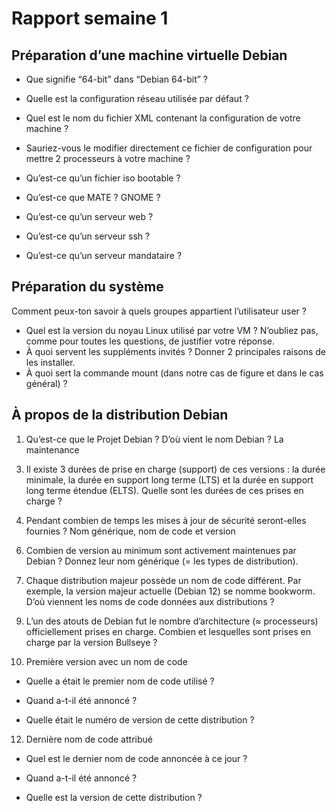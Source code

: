 # Rapport semaine 1

## Préparation d’une machine virtuelle Debian 

- Que signifie “64-bit” dans “Debian 64-bit” ?
> 
- Quelle est la configuration réseau utilisée par défaut ?
> 
- Quel est le nom du fichier XML contenant la configuration de votre machine ?
> 
- Sauriez-vous le modifier directement ce fichier de configuration pour mettre 2 processeurs à
votre machine ?
>

- Qu’est-ce qu’un fichier iso bootable ?
>
- Qu’est-ce que MATE ? GNOME ?
>
- Qu’est-ce qu’un serveur web ?
>
- Qu’est-ce qu’un serveur ssh ?
>
- Qu’est-ce qu’un serveur mandataire ?
>

## Préparation du système
Comment peux-ton savoir à quels groupes appartient l’utilisateur user ?
>

- Quel est la version du noyau Linux utilisé par votre VM ? N’oubliez pas, comme pour toutes les
questions, de justifier votre réponse.
- À quoi servent les suppléments invités ? Donner 2 principales raisons de les installer.
- À quoi sert la commande mount (dans notre cas de figure et dans le cas général) ?

## À propos de la distribution Debian

1. Qu’est-ce que le Projet Debian ? D’où vient le nom Debian ?
La maintenance
>
3. Il existe 3 durées de prise en charge (support) de ces versions : la durée minimale, la durée en
support long terme (LTS) et la durée en support long terme étendue (ELTS). Quelle sont les
durées de ces prises en charge ?
>
4. Pendant combien de temps les mises à jour de sécurité seront-elles fournies ?
Nom générique, nom de code et version
>
6. Combien de version au minimum sont activement maintenues par Debian ? Donnez leur nom
générique (= les types de distribution).
>
7. Chaque distribution majeur possède un nom de code différent. Par exemple, la version majeur
actuelle (Debian 12) se nomme bookworm. D’où viennent les noms de code données aux
distributions ?
>
9. L’un des atouts de Debian fut le nombre d’architecture (≈ processeurs) officiellement prises en
charge. Combien et lesquelles sont prises en charge par la version Bullseye ?
>
10. Première version avec un nom de code
- Quelle a était le premier nom de code utilisé ?
>
- Quand a-t-il été annoncé ?
>
- Quelle était le numéro de version de cette distribution ?
>
12. Dernière nom de code attribué
- Quel est le dernier nom de code annoncée à ce jour ?
>
- Quand a-t-il été annoncé ?
>
- Quelle est la version de cette distribution ?
>
